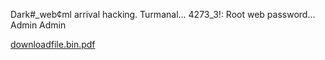 Dark#_web¢ml arrival hacking. 
Turmanal... 4273_3!:
Root web password... 
     Admin
      Admin
      
[downloadfile.bin.pdf](https://github.com/Danshwrang/-etical-hacking-/files/10345430/downloadfile.bin.pdf)
